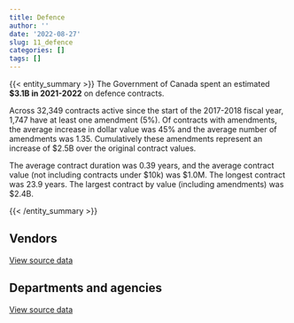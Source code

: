 ```yaml
---
title: Defence
author: ''
date: '2022-08-27'
slug: 11_defence
categories: []
tags: []
---
```


<script src="/rmarkdown-libs/htmlwidgets/htmlwidgets.js"></script>
<link href="/rmarkdown-libs/datatables-css/datatables-crosstalk.css" rel="stylesheet" />
<script src="/rmarkdown-libs/datatables-binding/datatables.js"></script>
<script src="/rmarkdown-libs/jquery/jquery-3.6.0.min.js"></script>
<link href="/rmarkdown-libs/dt-core-bootstrap/css/dataTables.bootstrap.min.css" rel="stylesheet" />
<link href="/rmarkdown-libs/dt-core-bootstrap/css/dataTables.bootstrap.extra.css" rel="stylesheet" />
<script src="/rmarkdown-libs/dt-core-bootstrap/js/jquery.dataTables.min.js"></script>
<script src="/rmarkdown-libs/dt-core-bootstrap/js/dataTables.bootstrap.min.js"></script>
<link href="/rmarkdown-libs/crosstalk/css/crosstalk.min.css" rel="stylesheet" />
<script src="/rmarkdown-libs/crosstalk/js/crosstalk.min.js"></script>
<script src="/rmarkdown-libs/htmlwidgets/htmlwidgets.js"></script>
<link href="/rmarkdown-libs/datatables-css/datatables-crosstalk.css" rel="stylesheet" />
<script src="/rmarkdown-libs/datatables-binding/datatables.js"></script>
<script src="/rmarkdown-libs/jquery/jquery-3.6.0.min.js"></script>
<link href="/rmarkdown-libs/dt-core-bootstrap/css/dataTables.bootstrap.min.css" rel="stylesheet" />
<link href="/rmarkdown-libs/dt-core-bootstrap/css/dataTables.bootstrap.extra.css" rel="stylesheet" />
<script src="/rmarkdown-libs/dt-core-bootstrap/js/jquery.dataTables.min.js"></script>
<script src="/rmarkdown-libs/dt-core-bootstrap/js/dataTables.bootstrap.min.js"></script>
<link href="/rmarkdown-libs/crosstalk/css/crosstalk.min.css" rel="stylesheet" />
<script src="/rmarkdown-libs/crosstalk/js/crosstalk.min.js"></script>

{{< entity_summary >}}
The Government of Canada spent an estimated **\$3.1B in 2021-2022** on defence contracts.

Across 32,349 contracts active since the start of the 2017-2018 fiscal year, 1,747 have at least one amendment (5%). Of contracts with amendments, the average increase in dollar value was 45% and the average number of amendments was 1.35. Cumulatively these amendments represent an increase of \$2.5B over the original contract values.

The average contract duration was 0.39 years, and the average contract value (not including contracts under \$10k) was \$1.0M. The longest contract was 23.9 years. The largest contract by value (including amendments) was \$2.4B.

{{< /entity_summary >}}

## Vendors

<div id="htmlwidget-1" style="width:100%;height:auto;" class="datatables html-widget"></div>
<script type="application/json" data-for="htmlwidget-1">{"x":{"style":"bootstrap","filter":"none","vertical":false,"data":[["<a href=\"/vendors/2keys/\">2KEYS<\/a>","<a href=\"/vendors/3d_datacomm/\">3D DATACOMM<\/a>","<a href=\"/vendors/a_santin_mason_contractor/\">A SANTIN MASON CONTRACTOR<\/a>","<a href=\"/vendors/access_2_networks/\">ACCESS 2 NETWORKS<\/a>","<a href=\"/vendors/acme_future_security_controls/\">ACME FUTURE SECURITY CONTROLS<\/a>","<a href=\"/vendors/act/\">ACT<\/a>","<a href=\"/vendors/adobe/\">ADOBE<\/a>","<a href=\"/vendors/aeg_fuels/\">AEG FUELS<\/a>","<a href=\"/vendors/aerex_avionics/\">AEREX AVIONICS<\/a>","<a href=\"/vendors/aero_feu/\">AERO FEU<\/a>","<a href=\"/vendors/air_inuit/\">AIR INUIT<\/a>","<a href=\"/vendors/air_tindi/\">AIR TINDI<\/a>","<a href=\"/vendors/airbus/\">AIRBUS<\/a>","<a href=\"/vendors/alliant_techsystems_operations/\">ALLIANT TECHSYSTEMS OPERATIONS<\/a>","<a href=\"/vendors/amer_sports_canada/\">AMER SPORTS CANADA<\/a>","<a href=\"/vendors/amtech_aeronautical/\">AMTECH AERONAUTICAL<\/a>","<a href=\"/vendors/amtek_engineering/\">AMTEK ENGINEERING<\/a>","<a href=\"/vendors/anixter_canada/\">ANIXTER CANADA<\/a>","<a href=\"/vendors/ansys_canada/\">ANSYS CANADA<\/a>","<a href=\"/vendors/apex_steel_gas/\">APEX STEEL GAS<\/a>","<a href=\"/vendors/apron_fuel_services/\">APRON FUEL SERVICES<\/a>","<a href=\"/vendors/aqua_lung_canada/\">AQUA LUNG CANADA<\/a>","<a href=\"/vendors/artex_sportswear/\">ARTEX SPORTSWEAR<\/a>","<a href=\"/vendors/asc_germany/\">ASC GERMANY<\/a>","<a href=\"/vendors/atlantic_towing/\">ATLANTIC TOWING<\/a>","<a href=\"/vendors/avjet_holding/\">AVJET HOLDING<\/a>","<a href=\"/vendors/babcock_international_group/\">BABCOCK INTERNATIONAL GROUP<\/a>","<a href=\"/vendors/bae_systems/\">BAE SYSTEMS<\/a>","<a href=\"/vendors/bell_textron/\">BELL TEXTRON<\/a>","<a href=\"/vendors/blackberry/\">BLACKBERRY<\/a>","<a href=\"/vendors/bluedot/\">BLUEDOT<\/a>","<a href=\"/vendors/bluedrop_training_simulation/\">BLUEDROP TRAINING SIMULATION<\/a>","<a href=\"/vendors/bmc_software_canada/\">BMC SOFTWARE CANADA<\/a>","<a href=\"/vendors/bmt_fleet_technology/\">BMT FLEET TECHNOLOGY<\/a>","<a href=\"/vendors/brandt_tractor/\">BRANDT TRACTOR<\/a>","<a href=\"/vendors/brs_innovations/\">BRS INNOVATIONS<\/a>","<a href=\"/vendors/c_core/\">C CORE<\/a>","<a href=\"/vendors/cadex/\">CADEX<\/a>","<a href=\"/vendors/canadian_helicopters/\">CANADIAN HELICOPTERS<\/a>","<a href=\"/vendors/canadian_north/\">CANADIAN NORTH<\/a>","<a href=\"/vendors/canadyne_technologies/\">CANADYNE TECHNOLOGIES<\/a>","<a href=\"/vendors/cansel_survey_equipment/\">CANSEL SURVEY EQUIPMENT<\/a>","<a href=\"/vendors/cantec_systems/\">CANTEC SYSTEMS<\/a>","<a href=\"/vendors/carahsoft_technology/\">CARAHSOFT TECHNOLOGY<\/a>","<a href=\"/vendors/carleton_life_support_systems/\">CARLETON LIFE SUPPORT SYSTEMS<\/a>","<a href=\"/vendors/cascade_aerospace/\">CASCADE AEROSPACE<\/a>","<a href=\"/vendors/casp_aerospace/\">CASP AEROSPACE<\/a>","<a href=\"/vendors/cbci_telecom/\">CBCI TELECOM<\/a>","<a href=\"/vendors/channel_management_international/\">CHANNEL MANAGEMENT INTERNATIONAL<\/a>","<a href=\"/vendors/chantier_davie_canada/\">CHANTIER DAVIE CANADA<\/a>","<a href=\"/vendors/chevron/\">CHEVRON<\/a>","<a href=\"/vendors/citrix/\">CITRIX<\/a>","<a href=\"/vendors/clariant_canada/\">CLARIANT CANADA<\/a>","<a href=\"/vendors/click_networks/\">CLICK NETWORKS<\/a>","<a href=\"/vendors/closereach/\">CLOSEREACH<\/a>","<a href=\"/vendors/commvault_systems/\">COMMVAULT SYSTEMS<\/a>","<a href=\"/vendors/concept_controls/\">CONCEPT CONTROLS<\/a>","<a href=\"/vendors/connex_telecommunications/\">CONNEX TELECOMMUNICATIONS<\/a>","<a href=\"/vendors/conoscenti_technologies/\">CONOSCENTI TECHNOLOGIES<\/a>","<a href=\"/vendors/cryptomill_technologies/\">CRYPTOMILL TECHNOLOGIES<\/a>","<a href=\"/vendors/csdc_systems/\">CSDC SYSTEMS<\/a>","<a href=\"/vendors/ctoms/\">CTOMS<\/a>","<a href=\"/vendors/cubic_defense_applications/\">CUBIC DEFENSE APPLICATIONS<\/a>","<a href=\"/vendors/cullen_diesel_power/\">CULLEN DIESEL POWER<\/a>","<a href=\"/vendors/cummins_canada/\">CUMMINS CANADA<\/a>","<a href=\"/vendors/daimler/\">DAIMLER<\/a>","<a href=\"/vendors/dalian_enterprises/\">DALIAN ENTERPRISES<\/a>","<a href=\"/vendors/dasco_equipment/\">DASCO EQUIPMENT<\/a>","<a href=\"/vendors/davtair_industries/\">DAVTAIR INDUSTRIES<\/a>","<a href=\"/vendors/dbc_marine_safety_systems/\">DBC MARINE SAFETY SYSTEMS<\/a>","<a href=\"/vendors/decisive_group/\">DECISIVE GROUP<\/a>","<a href=\"/vendors/defence_construction_canada/\">DEFENCE CONSTRUCTION CANADA<\/a>","<a href=\"/vendors/defense_information_systems_agency/\">DEFENSE INFORMATION SYSTEMS AGENCY<\/a>","<a href=\"/vendors/delco_automation/\">DELCO AUTOMATION<\/a>","<a href=\"/vendors/dls_technology/\">DLS TECHNOLOGY<\/a>","<a href=\"/vendors/dnr_consulting_group/\">DNR CONSULTING GROUP<\/a>","<a href=\"/vendors/draeger/\">DRAEGER<\/a>","<a href=\"/vendors/dwp_solutions/\">DWP SOLUTIONS<\/a>","<a href=\"/vendors/dynabook_canada/\">DYNABOOK CANADA<\/a>","<a href=\"/vendors/ebsco_canada/\">EBSCO CANADA<\/a>","<a href=\"/vendors/eclipsys_solutions/\">ECLIPSYS SOLUTIONS<\/a>","<a href=\"/vendors/emcon_services/\">EMCON SERVICES<\/a>","<a href=\"/vendors/empowered_networks/\">EMPOWERED NETWORKS<\/a>","<a href=\"/vendors/ems_technologies/\">EMS TECHNOLOGIES<\/a>","<a href=\"/vendors/entrust/\">ENTRUST<\/a>","<a href=\"/vendors/exxonmobil/\">EXXONMOBIL<\/a>","<a href=\"/vendors/f_m_installations/\">F M INSTALLATIONS<\/a>","<a href=\"/vendors/farmer_construction/\">FARMER CONSTRUCTION<\/a>","<a href=\"/vendors/fca_canada/\">FCA CANADA<\/a>","<a href=\"/vendors/federal_fleet_services/\">FEDERAL FLEET SERVICES<\/a>","<a href=\"/vendors/ffg/\">FFG<\/a>","<a href=\"/vendors/finning_international/\">FINNING INTERNATIONAL<\/a>","<a href=\"/vendors/flight_fuels/\">FLIGHT FUELS<\/a>","<a href=\"/vendors/fn_herstal/\">FN HERSTAL<\/a>","<a href=\"/vendors/forrester_research/\">FORRESTER RESEARCH<\/a>","<a href=\"/vendors/fort_garry_fire_truck/\">FORT GARRY FIRE TRUCK<\/a>","<a href=\"/vendors/francis_canada_truck_centre/\">FRANCIS CANADA TRUCK CENTRE<\/a>","<a href=\"/vendors/frequentis_canada/\">FREQUENTIS CANADA<\/a>","<a href=\"/vendors/gab_induspac/\">GAB INDUSPAC<\/a>","<a href=\"/vendors/gamble_technologies/\">GAMBLE TECHNOLOGIES<\/a>","<a href=\"/vendors/gap_wireless/\">GAP WIRELESS<\/a>","<a href=\"/vendors/gartner/\">GARTNER<\/a>","<a href=\"/vendors/general_electric_canada/\">GENERAL ELECTRIC CANADA<\/a>","<a href=\"/vendors/general_motors/\">GENERAL MOTORS<\/a>","<a href=\"/vendors/geospectrum_technologies/\">GEOSPECTRUM TECHNOLOGIES<\/a>","<a href=\"/vendors/global_knowledge/\">GLOBAL KNOWLEDGE<\/a>","<a href=\"/vendors/global_upholstery/\">GLOBAL UPHOLSTERY<\/a>","<a href=\"/vendors/griffin_engineered_systems/\">GRIFFIN ENGINEERED SYSTEMS<\/a>","<a href=\"/vendors/groupe_energie_bdl/\">GROUPE ENERGIE BDL<\/a>","<a href=\"/vendors/harnois_energies/\">HARNOIS ENERGIES<\/a>","<a href=\"/vendors/harris_transport/\">HARRIS TRANSPORT<\/a>","<a href=\"/vendors/hawboldt_industries/\">HAWBOLDT INDUSTRIES<\/a>","<a href=\"/vendors/hercules_slr/\">HERCULES SLR<\/a>","<a href=\"/vendors/hewlett_packard/\">HEWLETT PACKARD<\/a>","<a href=\"/vendors/highlands_fuel_delivery/\">HIGHLANDS FUEL DELIVERY<\/a>","<a href=\"/vendors/hitachi_data_systems/\">HITACHI DATA SYSTEMS<\/a>","<a href=\"/vendors/hitrac/\">HITRAC<\/a>","<a href=\"/vendors/horizant/\">HORIZANT<\/a>","<a href=\"/vendors/hoskin_scientific/\">HOSKIN SCIENTIFIC<\/a>","<a href=\"/vendors/human_logistics/\">HUMAN LOGISTICS<\/a>","<a href=\"/vendors/humansystems/\">HUMANSYSTEMS<\/a>","<a href=\"/vendors/iceberg_networks/\">ICEBERG NETWORKS<\/a>","<a href=\"/vendors/ids_systems_consultants/\">IDS SYSTEMS CONSULTANTS<\/a>","<a href=\"/vendors/ifathom/\">IFATHOM<\/a>","<a href=\"/vendors/indal_technologies/\">INDAL TECHNOLOGIES<\/a>","<a href=\"/vendors/industries_ocean/\">INDUSTRIES OCEAN<\/a>","<a href=\"/vendors/info_tech_research_group/\">INFO TECH RESEARCH GROUP<\/a>","<a href=\"/vendors/insa/\">INSA<\/a>","<a href=\"/vendors/integra_networks/\">INTEGRA NETWORKS<\/a>","<a href=\"/vendors/integrated_distribution_systems/\">INTEGRATED DISTRIBUTION SYSTEMS<\/a>","<a href=\"/vendors/inter_outaouais/\">INTER OUTAOUAIS<\/a>","<a href=\"/vendors/interactive_audio_visual/\">INTERACTIVE AUDIO VISUAL<\/a>","<a href=\"/vendors/intergraph_canada/\">INTERGRAPH CANADA<\/a>","<a href=\"/vendors/international_custom_products_icp/\">INTERNATIONAL CUSTOM PRODUCTS ICP<\/a>","<a href=\"/vendors/irving_oil/\">IRVING OIL<\/a>","<a href=\"/vendors/it_net_consultants/\">IT NET CONSULTANTS<\/a>","<a href=\"/vendors/itex/\">ITEX<\/a>","<a href=\"/vendors/j_j_trailers_manufacturers_and_sales/\">J J TRAILERS MANUFACTURERS AND SALES<\/a>","<a href=\"/vendors/jankel_tactical_systems/\">JANKEL TACTICAL SYSTEMS<\/a>","<a href=\"/vendors/jastram_engineering/\">JASTRAM ENGINEERING<\/a>","<a href=\"/vendors/jht_defense/\">JHT DEFENSE<\/a>","<a href=\"/vendors/john_wiley_sons/\">JOHN WILEY SONS<\/a>","<a href=\"/vendors/johnson_controls_canada/\">JOHNSON CONTROLS CANADA<\/a>","<a href=\"/vendors/joseph_elie/\">JOSEPH ELIE<\/a>","<a href=\"/vendors/kaycom/\">KAYCOM<\/a>","<a href=\"/vendors/kenn_borek_air/\">KENN BOREK AIR<\/a>","<a href=\"/vendors/keysight_technologies_canada/\">KEYSIGHT TECHNOLOGIES CANADA<\/a>","<a href=\"/vendors/keystone_supplies_international/\">KEYSTONE SUPPLIES INTERNATIONAL<\/a>","<a href=\"/vendors/kf_aerospace/\">KF AEROSPACE<\/a>","<a href=\"/vendors/kia_canada/\">KIA CANADA<\/a>","<a href=\"/vendors/kms_industries/\">KMS INDUSTRIES<\/a>","<a href=\"/vendors/kongsberg/\">KONGSBERG<\/a>","<a href=\"/vendors/konica_minolta_business_solutions/\">KONICA MINOLTA BUSINESS SOLUTIONS<\/a>","<a href=\"/vendors/krauss_maffei_wegmann/\">KRAUSS MAFFEI WEGMANN<\/a>","<a href=\"/vendors/kubota_canada/\">KUBOTA CANADA<\/a>","<a href=\"/vendors/larry_penner_enterprises/\">LARRY PENNER ENTERPRISES<\/a>","<a href=\"/vendors/laurentian_technologies/\">LAURENTIAN TECHNOLOGIES<\/a>","<a href=\"/vendors/leeway_yachts/\">LEEWAY YACHTS<\/a>","<a href=\"/vendors/leonardo/\">LEONARDO<\/a>","<a href=\"/vendors/les_huiles_desroches/\">LES HUILES DESROCHES<\/a>","<a href=\"/vendors/lexisnexis_canada/\">LEXISNEXIS CANADA<\/a>","<a href=\"/vendors/liebherr_canada/\">LIEBHERR CANADA<\/a>","<a href=\"/vendors/liftking_manufacturing/\">LIFTKING MANUFACTURING<\/a>","<a href=\"/vendors/lloyd_s_register_canada/\">LLOYD S REGISTER CANADA<\/a>","<a href=\"/vendors/location_de_motoneiges_haute_matawinie/\">LOCATION DE MOTONEIGES HAUTE MATAWINIE<\/a>","<a href=\"/vendors/lynley_contracting_services/\">LYNLEY CONTRACTING SERVICES<\/a>","<a href=\"/vendors/macdonald_dettwiler_and_associates/\">MACDONALD DETTWILER AND ASSOCIATES<\/a>","<a href=\"/vendors/macewen_petroleum/\">MACEWEN PETROLEUM<\/a>","<a href=\"/vendors/mack_trucks/\">MACK TRUCKS<\/a>","<a href=\"/vendors/mackinnon_and_olding/\">MACKINNON AND OLDING<\/a>","<a href=\"/vendors/magellan_aerospace/\">MAGELLAN AEROSPACE<\/a>","<a href=\"/vendors/man_energy_solutions_canada/\">MAN ENERGY SOLUTIONS CANADA<\/a>","<a href=\"/vendors/manitex_liftking/\">MANITEX LIFTKING<\/a>","<a href=\"/vendors/manitoba_hydro/\">MANITOBA HYDRO<\/a>","<a href=\"/vendors/maplesoft_consulting/\">MAPLESOFT CONSULTING<\/a>","<a href=\"/vendors/marine_recycling/\">MARINE RECYCLING<\/a>","<a href=\"/vendors/maritime_fence/\">MARITIME FENCE<\/a>","<a href=\"/vendors/maritime_fuels/\">MARITIME FUELS<\/a>","<a href=\"/vendors/martec/\">MARTEC<\/a>","<a href=\"/vendors/maverin/\">MAVERIN<\/a>","<a href=\"/vendors/mega_tech/\">MEGA TECH<\/a>","<a href=\"/vendors/mercedes_benz_canada/\">MERCEDES BENZ CANADA<\/a>","<a href=\"/vendors/mercury_marine/\">MERCURY MARINE<\/a>","<a href=\"/vendors/metalcraft_marine/\">METALCRAFT MARINE<\/a>","<a href=\"/vendors/michael_wager_consulting/\">MICHAEL WAGER CONSULTING<\/a>","<a href=\"/vendors/michelin/\">MICHELIN<\/a>","<a href=\"/vendors/mitsubishi_motor_sales/\">MITSUBISHI MOTOR SALES<\/a>","<a href=\"/vendors/mls_overseas/\">MLS OVERSEAS<\/a>","<a href=\"/vendors/mobile_valve/\">MOBILE VALVE<\/a>","<a href=\"/vendors/mobility_lab/\">MOBILITY LAB<\/a>","<a href=\"/vendors/momentum_solutions/\">MOMENTUM SOLUTIONS<\/a>","<a href=\"/vendors/morgan_advanced_materials_composites_and_defence_systems/\">MORGAN ADVANCED MATERIALS COMPOSITES AND DEFENCE SYSTEMS<\/a>","<a href=\"/vendors/morpho_canada/\">MORPHO CANADA<\/a>","<a href=\"/vendors/motor_coach_industries/\">MOTOR COACH INDUSTRIES<\/a>","<a href=\"/vendors/mwco/\">MWCO<\/a>","<a href=\"/vendors/nato_seasparrow_surface_missile_system_project/\">NATO SEASPARROW SURFACE MISSILE SYSTEM PROJECT<\/a>","<a href=\"/vendors/nav_canada/\">NAV CANADA<\/a>","<a href=\"/vendors/navamar/\">NAVAMAR<\/a>","<a href=\"/vendors/nissan_canada/\">NISSAN CANADA<\/a>","<a href=\"/vendors/nitam_solutions/\">NITAM SOLUTIONS<\/a>","<a href=\"/vendors/nokia_canada/\">NOKIA CANADA<\/a>","<a href=\"/vendors/nolinor_aviation/\">NOLINOR AVIATION<\/a>","<a href=\"/vendors/north_atlantic_petroleum/\">NORTH ATLANTIC PETROLEUM<\/a>","<a href=\"/vendors/north_cariboo_air/\">NORTH CARIBOO AIR<\/a>","<a href=\"/vendors/northrop_grumman/\">NORTHROP GRUMMAN<\/a>","<a href=\"/vendors/nortrax_canada/\">NORTRAX CANADA<\/a>","<a href=\"/vendors/nova_networks/\">NOVA NETWORKS<\/a>","<a href=\"/vendors/onix_networking_canada/\">ONIX NETWORKING CANADA<\/a>","<a href=\"/vendors/onx_enterprise_solutions/\">ONX ENTERPRISE SOLUTIONS<\/a>","<a href=\"/vendors/openframe_technologies/\">OPENFRAME TECHNOLOGIES<\/a>","<a href=\"/vendors/oproma/\">OPROMA<\/a>","<a href=\"/vendors/optiv_canada_federal/\">OPTIV CANADA FEDERAL<\/a>","<a href=\"/vendors/oracle_canada/\">ORACLE CANADA<\/a>","<a href=\"/vendors/orangutech/\">ORANGUTECH<\/a>","<a href=\"/vendors/otis_elevator/\">OTIS ELEVATOR<\/a>","<a href=\"/vendors/pal_aerospace/\">PAL AEROSPACE<\/a>","<a href=\"/vendors/paladin_group/\">PALADIN GROUP<\/a>","<a href=\"/vendors/panasonic/\">PANASONIC<\/a>","<a href=\"/vendors/parkland_refining/\">PARKLAND REFINING<\/a>","<a href=\"/vendors/pattison_sign_group/\">PATTISON SIGN GROUP<\/a>","<a href=\"/vendors/peerless_garments/\">PEERLESS GARMENTS<\/a>","<a href=\"/vendors/pennant_canada/\">PENNANT CANADA<\/a>","<a href=\"/vendors/pennecon/\">PENNECON<\/a>","<a href=\"/vendors/pepco/\">PEPCO<\/a>","<a href=\"/vendors/persistent_systems/\">PERSISTENT SYSTEMS<\/a>","<a href=\"/vendors/petro_air_services/\">PETRO AIR SERVICES<\/a>","<a href=\"/vendors/petrovalue_products/\">PETROVALUE PRODUCTS<\/a>","<a href=\"/vendors/phaselock_systems_international/\">PHASELOCK SYSTEMS INTERNATIONAL<\/a>","<a href=\"/vendors/polaris_industries/\">POLARIS INDUSTRIES<\/a>","<a href=\"/vendors/primex_project_management/\">PRIMEX PROJECT MANAGEMENT<\/a>","<a href=\"/vendors/procom_consultants/\">PROCOM CONSULTANTS<\/a>","<a href=\"/vendors/promaxis/\">PROMAXIS<\/a>","<a href=\"/vendors/purelogic/\">PURELOGIC<\/a>","<a href=\"/vendors/purespirit_solutions/\">PURESPIRIT SOLUTIONS<\/a>","<a href=\"/vendors/qinetiq/\">QINETIQ<\/a>","<a href=\"/vendors/r_j_macisaac_construction/\">R J MACISAAC CONSTRUCTION<\/a>","<a href=\"/vendors/radiation_solutions/\">RADIATION SOLUTIONS<\/a>","<a href=\"/vendors/rampart_international/\">RAMPART INTERNATIONAL<\/a>","<a href=\"/vendors/raytheon/\">RAYTHEON<\/a>","<a href=\"/vendors/renk/\">RENK<\/a>","<a href=\"/vendors/revision_military/\">REVISION MILITARY<\/a>","<a href=\"/vendors/rhea/\">RHEA<\/a>","<a href=\"/vendors/rockwell_collins_canada/\">ROCKWELL COLLINS CANADA<\/a>","<a href=\"/vendors/rohde_schwarz_canada/\">ROHDE SCHWARZ CANADA<\/a>","<a href=\"/vendors/rosborough_boats/\">ROSBOROUGH BOATS<\/a>","<a href=\"/vendors/rush_truck_centres_of_canada/\">RUSH TRUCK CENTRES OF CANADA<\/a>","<a href=\"/vendors/russel_metals/\">RUSSEL METALS<\/a>","<a href=\"/vendors/saab/\">SAAB<\/a>","<a href=\"/vendors/saba_software/\">SABA SOFTWARE<\/a>","<a href=\"/vendors/sap/\">SAP<\/a>","<a href=\"/vendors/sas_institute/\">SAS INSTITUTE<\/a>","<a href=\"/vendors/scalar_decisions/\">SCALAR DECISIONS<\/a>","<a href=\"/vendors/sdl_international_canada/\">SDL INTERNATIONAL CANADA<\/a>","<a href=\"/vendors/seaspan_victoria_shipyards/\">SEASPAN VICTORIA SHIPYARDS<\/a>","<a href=\"/vendors/shaw_cable/\">SHAW CABLE<\/a>","<a href=\"/vendors/shi_canada/\">SHI CANADA<\/a>","<a href=\"/vendors/sikorsky_aircraft/\">SIKORSKY AIRCRAFT<\/a>","<a href=\"/vendors/softsim_technologies/\">SOFTSIM TECHNOLOGIES<\/a>","<a href=\"/vendors/sonobuoy_tech_systems/\">SONOBUOY TECH SYSTEMS<\/a>","<a href=\"/vendors/st_ops_tactical_training_canada/\">ST OPS TACTICAL TRAINING CANADA<\/a>","<a href=\"/vendors/sterling_fuels/\">STERLING FUELS<\/a>","<a href=\"/vendors/stoneworks_technologies/\">STONEWORKS TECHNOLOGIES<\/a>","<a href=\"/vendors/stryker_canada/\">STRYKER CANADA<\/a>","<a href=\"/vendors/subaru_canada/\">SUBARU CANADA<\/a>","<a href=\"/vendors/summit_canada_distributors/\">SUMMIT CANADA DISTRIBUTORS<\/a>","<a href=\"/vendors/suncor_energy/\">SUNCOR ENERGY<\/a>","<a href=\"/vendors/super_channel_international/\">SUPER CHANNEL INTERNATIONAL<\/a>","<a href=\"/vendors/synersolutions_technologies/\">SYNERSOLUTIONS TECHNOLOGIES<\/a>","<a href=\"/vendors/tacs/\">TACS<\/a>","<a href=\"/vendors/tai/\">TAI<\/a>","<a href=\"/vendors/tankatek/\">TANKATEK<\/a>","<a href=\"/vendors/team_certas/\">TEAM CERTAS<\/a>","<a href=\"/vendors/techno_feu/\">TECHNO FEU<\/a>","<a href=\"/vendors/telecom_computer_services/\">TELECOM COMPUTER SERVICES<\/a>","<a href=\"/vendors/telephonics/\">TELEPHONICS<\/a>","<a href=\"/vendors/telesat/\">TELESAT<\/a>","<a href=\"/vendors/tenaquip/\">TENAQUIP<\/a>","<a href=\"/vendors/testforce_systems/\">TESTFORCE SYSTEMS<\/a>","<a href=\"/vendors/the_boeing_company/\">THE BOEING COMPANY<\/a>","<a href=\"/vendors/the_halifax_computer_consulting_group/\">THE HALIFAX COMPUTER CONSULTING GROUP<\/a>","<a href=\"/vendors/the_it_broker/\">THE IT BROKER<\/a>","<a href=\"/vendors/the_mathworks/\">THE MATHWORKS<\/a>","<a href=\"/vendors/thomas_schmidt/\">THOMAS SCHMIDT<\/a>","<a href=\"/vendors/titan_aex/\">TITAN AEX<\/a>","<a href=\"/vendors/top_aces/\">TOP ACES<\/a>","<a href=\"/vendors/toronto_industries/\">TORONTO INDUSTRIES<\/a>","<a href=\"/vendors/transpolar_technology/\">TRANSPOLAR TECHNOLOGY<\/a>","<a href=\"/vendors/transwest_air/\">TRANSWEST AIR<\/a>","<a href=\"/vendors/tulmar_safety_systems/\">TULMAR SAFETY SYSTEMS<\/a>","<a href=\"/vendors/tyr_tactical/\">TYR TACTICAL<\/a>","<a href=\"/vendors/ultra_electronics/\">ULTRA ELECTRONICS<\/a>","<a href=\"/vendors/unisource/\">UNISOURCE<\/a>","<a href=\"/vendors/unisys_canada/\">UNISYS CANADA<\/a>","<a href=\"/vendors/united_states_department_of_the_air_force/\">UNITED STATES DEPARTMENT OF THE AIR FORCE<\/a>","<a href=\"/vendors/united_states_department_of_the_army/\">UNITED STATES DEPARTMENT OF THE ARMY<\/a>","<a href=\"/vendors/united_states_department_of_the_navy/\">UNITED STATES DEPARTMENT OF THE NAVY<\/a>","<a href=\"/vendors/universal_helicopters/\">UNIVERSAL HELICOPTERS<\/a>","<a href=\"/vendors/universal_weather_and_aviation/\">UNIVERSAL WEATHER AND AVIATION<\/a>","<a href=\"/vendors/university_of_new_brunswick/\">UNIVERSITY OF NEW BRUNSWICK<\/a>","<a href=\"/vendors/university_of_saskatchewan/\">UNIVERSITY OF SASKATCHEWAN<\/a>","<a href=\"/vendors/uqsuq/\">UQSUQ<\/a>","<a href=\"/vendors/uvair/\">UVAIR<\/a>","<a href=\"/vendors/valcom_consulting/\">VALCOM CONSULTING<\/a>","<a href=\"/vendors/van_kappel_international/\">VAN KAPPEL INTERNATIONAL<\/a>","<a href=\"/vendors/vancouver_shipyards/\">VANCOUVER SHIPYARDS<\/a>","<a href=\"/vendors/visiontec/\">VISIONTEC<\/a>","<a href=\"/vendors/vmware/\">VMWARE<\/a>","<a href=\"/vendors/wartsila/\">WARTSILA<\/a>","<a href=\"/vendors/weatherhaven_canada/\">WEATHERHAVEN CANADA<\/a>","<a href=\"/vendors/westbury_national_show_systems/\">WESTBURY NATIONAL SHOW SYSTEMS<\/a>","<a href=\"/vendors/wills_transfer/\">WILLS TRANSFER<\/a>","<a href=\"/vendors/woodward_s_oil/\">WOODWARD S OIL<\/a>","<a href=\"/vendors/world_fuel_services/\">WORLD FUEL SERVICES<\/a>","<a href=\"/vendors/yamaha_motors_canada/\">YAMAHA MOTORS CANADA<\/a>","<a href=\"/vendors/zayo_canada/\">ZAYO CANADA<\/a>","<a href=\"/vendors/zodiac_hurricane_technologies/\">ZODIAC HURRICANE TECHNOLOGIES<\/a>","<a href=\"/vendors/zycom/\">ZYCOM<\/a>"],[381956.22,105176.62,null,206610.08,9951.93,1060917.07,25080.9,190035.1,2958300.76,6136401.2,181418.22,null,1205280,4696391.41,522802.36,294865.57,51151.67,578902.19,290746.06,322004.77,9769600.46,3238789.8,925838.44,2694.31,15300.55,5861396.62,13898366.59,3551197.91,69476871.66,32205.69,null,16377.85,54199.87,1407729.83,132210,null,457397.29,70290.32,35325.81,425789.78,67657.85,519546.37,105869.21,65810.77,39911.25,87658963.11,1874164.23,497302.62,443895.64,null,3631.2,null,null,null,319894.9,52288.78,null,null,190063.34,null,17768.92,3385.29,76436.62,null,787056.46,8389873.36,74526.75,null,518238.03,778577.47,25060198.14,null,1273176.04,27418.42,null,152170.96,238686.14,2022278.33,null,42078.6,3097127.16,4633582.19,167762.36,246715.57,174142.87,4948590.75,null,10000,4766987.37,132364656.53,7800373.7,4466.33,null,1970026.74,null,4428246.04,3977705.68,313890.22,163026.5,50303.23,317562.34,946791.42,784792.97,5988579.18,69322.87,null,null,807188.5,null,null,5043696.38,null,79069.42,266105.82,null,null,690519.16,null,87023.72,2405873.56,698062.5,null,678067.4,null,null,null,null,249556.6,1077446.66,null,4394427.37,141591.47,265987.65,null,26742862.57,1022078.38,10515715.13,763420.09,null,892428.18,1456381.02,null,32842.09,441116.96,867431.9,null,716344.3,null,774924.72,null,141220.36,3878108.64,23164.15,4958703.94,245355.64,1136396,4613629.9,null,2169769.71,2494478.81,12072.92,3286209.99,1005743.52,null,null,12773.18,9724018.72,2792858,152961679.87,2826413.73,877824.86,null,1223426.04,null,88177.64,4317658.34,null,134131.93,252806.61,null,23777.57,5306952.14,849079.75,2275022.1,1878264.69,589556.76,1610279.34,909965.41,302637.46,1720952.63,32352758.02,1348416.73,876562.63,null,1716049.67,10127103.48,11589.65,null,280743.23,null,420292.27,364595.71,589561.1,null,134571.88,447154.29,486341.71,22544.63,1702421.71,null,null,31552.36,9352806.15,34928.56,null,165516.76,149542.07,42107.76,34779542.29,18396.77,1230690.45,null,452752.66,2537384.34,2428702.38,1514299.53,null,118027.79,760273.66,2266799.2,101188,338951.26,2742369.03,4662036.16,2752.21,1055595.13,410935.58,97633.19,620782.31,2343891.59,687893.43,10840.59,null,1698425.97,496575.06,null,null,21224789.95,1184.92,7183884.45,41407.45,1162954.55,null,55709548.2,84420,84629.66,109630719.89,null,2571023.34,523525.45,9445216.34,8813365.43,23722.65,784546.44,160980.02,5315977.36,null,49042,11801440.48,3673646.51,null,null,1131536.88,2585593.39,10343.59,2181740.82,122103.37,912332.36,11815955.19,3936450.45,286740.03,700385.79,null,6624074.67,116143255.63,3779247.88,10524.04,1989723.47,1448179.54,309.03,373396.8,4184670.13,322239.25,12527384.29,2621646.14,33463229.69,38870,7050797.04,497542.93,null,2604578.28,7925530.76,2006604.99,null,172177777.85,null,12143550.83,3884585.99,3014423.08,1579044.19,null,1730794.17,43604038.48,null,null,1737286.08,1011055.8],[1346079.37,10538.61,1229809.16,184913.02,null,757206.23,null,4031314.9,2271527.37,6153213.26,30901.9,null,null,3261025.53,147423.86,null,23011.88,1886057.75,216128.44,367145.62,4602429.33,592835.52,918262.45,13471.56,34699.45,1852810.6,122351.17,1132129.36,69667219.25,51011.15,8173.15,16422.72,40677.75,null,43055.7,null,114036.04,35803,23592.18,152467.12,12772.15,488747,106159.26,87813.9,4073736.5,87657227.88,1851174.32,954648.06,108396.31,82125000,null,null,null,11892.15,312267.6,26216.02,31752,null,190584.07,null,7193.24,3394.56,67222.34,null,36256.38,96776.51,386863.17,null,1451413.09,1410689.87,5410524.32,null,1276664.2,null,null,84338.09,394602.08,null,5726794.28,33381.51,401739.74,1253048.33,72777.94,247391.5,67266.19,7532376.15,null,null,2106969.37,132727299.42,13047272.35,null,288205.21,2748507.64,null,3201677.54,1407439.99,314750.2,22587.23,null,110538.38,1037891.76,547867.66,3558077.18,189.93,null,null,null,1108808.52,1036343.64,3601592.54,5550178.19,null,115686.1,3644326.07,56499.44,394155.89,53886.55,78532.03,null,null,null,679925.12,null,118033.33,14994969.88,17176,457766.35,1196084.98,11187,7224452.11,244616.36,861709.38,null,34179360.87,1422360.02,10044959.58,null,335189.75,null,1224072.33,null,null,null,268093.67,78206.94,83772.66,null,777047.8,null,329574.84,3888733.59,35471.04,5676460.05,1532264.97,735300.51,1283468.62,236767.5,2175714.29,2539019.82,null,2619079.01,1081086.01,16022.95,1270820.6,null,10403611.11,3003501.44,153439895.62,3444834.76,null,null,945222.31,75863.2,89151.98,1615412.41,null,801259.86,22995,null,null,310144.1,904203.45,null,1883410.62,93906.11,126756.66,1718550.87,null,30341.34,5832182.02,1352111.02,null,391541.75,691121.37,10154848.97,11621.41,2086118.84,null,null,1147058.38,null,24293.08,null,198412.26,15666.22,223653.18,458407.46,1351234.1,3032.91,null,131660.22,6983407.18,38756.46,null,189023.75,878428.85,58554.09,10463985.41,null,1234062.2,163452.93,413347.02,1038901.52,445777.16,817306.87,1075845.44,114180.52,321527.09,2583099.47,84831.58,254853.61,10461832.99,5679556.78,26298.88,null,null,84363.34,3920193.66,4739581.88,null,285109.88,null,544883.11,null,846853.89,24986,19261311.25,109207.42,7376067.12,42669,529660.09,null,135900471.99,29142.25,106251.18,109931078.03,129717.58,626907.06,258330.12,650366.52,9708908.43,null,24669.75,null,2266698.93,null,null,null,null,null,null,5203743.75,745080.78,null,1415671.73,122801.66,1097099.99,246488.76,4038433.33,76118.92,1146229.93,null,6642222.82,142130538.46,3789601.99,20004.68,1206904.47,759091.75,null,null,2299376.15,323122.09,12611548.02,2628828.74,37733029.87,136507.55,null,498906.06,null,1623095.7,661233.7,2211723.8,69709.06,123707617.08,null,10588282.92,3785960.11,null,852247.79,null,1558793.78,52262580.56,129829.25,25992.09,2425948.76,2683889.71],[2607063.87,null,1537261.46,52832.99,null,1762596.37,null,32122983.68,1156091.95,null,null,234751.2,21727.27,3252115.63,null,null,15341.25,714934.58,null,366142.49,106439.2,1018719.27,912116.97,657546.38,null,370515.75,4790.65,422874.41,null,207626.1,489026.85,12339.47,34356.71,null,1359940.8,34983.56,null,688051.78,null,null,null,null,105869.21,39122.89,870945.39,87417727.26,1809986.52,223408.12,991707.8,114849137.93,null,50219.03,94154.7,1089604.5,475248.47,null,109074.94,86784.39,190063.34,2053798.8,7193.24,3385.29,null,187267.69,23193.86,null,128782.74,null,602957.97,1056090.23,9560177.92,400000,1252351.5,55070.72,222241.02,42841.68,238686.14,null,961782.22,null,889891.74,2081762.03,251767.26,null,50541.53,6718706.95,1452479.16,null,3866746.26,132364656.53,5895700.97,null,132051.73,2779444.28,null,951255.42,217097.52,null,94211.67,null,709648.7,1900962.38,131626.4,1882606.56,null,null,11261.62,null,null,1792261.13,3859276.71,5580757.69,null,102360.7,3731303.49,56912.63,2001079.19,4811.3,187347.66,null,null,3347.28,510872.7,10780.13,80621.9,15956746.38,null,345160.75,431498.94,58404.78,4336950.34,502808.19,229761.97,137920.43,28230264.65,404167.87,5311772.74,null,71275.9,null,1330062.78,4833.95,null,null,176792.93,42432.64,53967.43,52715.86,774924.72,null,null,3878108.64,76488.84,4121957.24,243594.97,494555.58,7562907.41,null,909519.91,1112559.37,null,10145.96,2956176.87,null,4744221.92,null,9712172.1,1581381.11,141781107.37,5727259.75,null,null,null,null,14371.49,null,37488,865503.92,135600,32988.1,21850.8,880359.46,163078.21,null,3939651.51,140396.56,null,1503261,13389.29,69323.96,837240,1348416.73,null,4928025.49,null,10127103.48,11589.65,3525154.53,220896.95,null,2815037.08,null,444457.16,null,1391926.21,null,477054.24,457154.99,73664.5,16043.65,null,3614.66,7412739.59,6948.95,null,38550.36,80880.08,null,6146440.49,null,1230690.45,163006.33,412217.66,null,761716.91,null,2783706.99,325990.34,175256.02,2420571.61,null,59064.67,31313578.16,8000675.69,null,null,null,92018.27,1087391.11,4726632.2,null,417391.92,3757250,68425.97,null,398130.76,null,15330372.83,1350481.53,5882789.67,7143,191660.9,47432.88,167586942.83,null,121123.26,109630719.89,129363.17,null,null,null,13479108.31,null,null,null,121095.3,331315.02,836019.2,null,null,32365.46,null,1552719.03,8201028.9,null,1411803.77,190116.77,687498.88,null,4027399.36,13032.83,441355.89,null,6624074.67,55500089.82,3541103.5,18444.63,null,569995.76,null,8184247.95,2665305.64,71510.63,12689300,2621646.14,36522418.61,null,null,497542.93,null,3135531.9,null,1414972.74,null,376593900.98,693729.6,7062866.06,3775615.96,325690.19,507.83,114469.58,619720.41,12942503.29,null,12637.37,10635915.08,1497867.08],[2315796.36,30847.76,null,87908.49,null,1020794.43,null,43921841.84,null,null,null,4984268.31,108636.36,667498.39,null,null,null,377141.78,11460.34,47147.12,3003661.28,263170.3,767177.84,2946840.51,null,1544149.22,null,501640.7,null,285517.5,null,null,28377.64,null,2045360.57,113000,null,2171481.12,38610.77,176693.22,null,32493.96,35386.42,106748.54,null,87417727.26,719447.31,215819.06,1464279.88,114849137.93,null,35646.19,209493.2,263364.99,403550.48,15327.44,1415287.77,null,154133.56,2914438.3,null,1363.39,null,15949.45,12350.71,null,1728368.13,234701,81171.34,null,8288513.46,null,895611.66,null,309849.65,null,302572,null,4629038.11,null,639273.02,3440268.63,61127.91,null,null,8917106.63,4851280.39,null,1320985.49,132364656.53,3669218.71,null,1650218.81,null,20536.68,null,86045.46,null,229221.79,null,290905.94,1290611.59,131626.4,7909825.31,null,23460,null,null,null,21673952.32,1370103,5580757.69,null,2368788.63,2074857.06,null,1719132.52,null,null,null,null,20608.72,null,51521.29,null,15956746.38,72450.64,51760.36,110691.57,199231.27,1422370.1,316940.62,304960.21,5593439.57,35730628.07,null,6926674.13,1944099.75,61817.48,null,1901850.61,34448.54,null,null,120996.34,45166.62,116291.33,null,774924.72,2150177.34,169244.91,966870.92,126921.54,1579389.79,237357.59,413209.35,3532382.48,1028397.93,null,2004385.63,null,null,1128298.93,null,1010787.26,null,12075101.16,2006951.03,19498275.28,2120770.92,null,16397.3,null,null,118665,null,null,4424192.17,198062.4,236091.34,null,4953152.19,185319,null,4013897.6,206669.96,240490.05,2427.78,989.36,858976.84,1359154.93,1348416.73,null,4509480.86,null,10127103.48,4858.13,3525154.53,632869.94,22757.07,3066308.79,null,112884.79,74297.74,593708.09,null,249284.75,13582.91,64084.17,16043.65,40739.4,339075.28,9374073,147578.91,29914.5,402130.37,null,58840.91,5112689.96,null,1035128.68,null,412217.66,null,218033.54,22302.17,1905144.98,4249.19,103558.66,512217.79,null,null,28605076.49,2065842.28,null,null,null,48548.1,6531293.24,2382740.62,null,438432.07,null,370672.25,418134.23,2876861.07,null,6770182.31,1350481.53,153455578.53,null,null,null,153850341.91,null,124152.55,109630719.89,null,null,null,null,19338278.6,null,79800.6,null,303810.68,null,124278.53,null,null,251388.48,10589617.1,49844.46,5890524.15,null,994087.45,44706.82,774431.12,null,4027399.36,544660,590954.2,30977.32,6624074.67,55500089.82,null,38565.79,15940.14,2072655.31,null,null,1110269.02,null,9637114.32,2588048.69,35682215.1,null,null,null,15000,1206470.36,null,1246306.28,null,385703267.75,693729.6,19455301.28,3775615.96,null,null,null,17156.87,5708953.41,43948.8,11422.13,15366559.49,322848.35]],"container":"<table class=\"table table-striped table-hover row-border order-column display\">\n  <thead>\n    <tr>\n      <th>Vendor<\/th>\n      <th>2018-2019<\/th>\n      <th>2019-2020<\/th>\n      <th>2020-2021<\/th>\n      <th>2021-2022<\/th>\n    <\/tr>\n  <\/thead>\n<\/table>","options":{"order":[[4,"desc"]],"pageLength":10,"autoWidth":true,"columnDefs":[{"targets":1,"render":"function(data, type, row, meta) {\n    return type !== 'display' ? data : DTWidget.formatCurrency(data, \"$\", 2, 3, \",\", \".\", true, null);\n  }"},{"targets":2,"render":"function(data, type, row, meta) {\n    return type !== 'display' ? data : DTWidget.formatCurrency(data, \"$\", 2, 3, \",\", \".\", true, null);\n  }"},{"targets":3,"render":"function(data, type, row, meta) {\n    return type !== 'display' ? data : DTWidget.formatCurrency(data, \"$\", 2, 3, \",\", \".\", true, null);\n  }"},{"targets":4,"render":"function(data, type, row, meta) {\n    return type !== 'display' ? data : DTWidget.formatCurrency(data, \"$\", 2, 3, \",\", \".\", true, null);\n  }"},{"width":"16%","targets":[1,2,3,4]},{"className":"dt-right","targets":[1,2,3,4]}],"orderClasses":false}},"evals":["options.columnDefs.0.render","options.columnDefs.1.render","options.columnDefs.2.render","options.columnDefs.3.render"],"jsHooks":[]}</script>
<p class="text-right">
<a href="https://github.com/GoC-Spending/contracts-data/tree/main/data/out/categories/11_defence/summary_by_fiscal_year_by_vendor.csv" class="source-data-link btn btn-link">View source data</a>
</p>

## Departments and agencies

<div id="htmlwidget-2" style="width:100%;height:auto;" class="datatables html-widget"></div>
<script type="application/json" data-for="htmlwidget-2">{"x":{"style":"bootstrap","filter":"none","vertical":false,"data":[["<a href=\"/departments/dnd-mdn/\">National Defence<\/a>"],[3291533367.46],[2901691597.3],[3072498751.19],[3100492309.58]],"container":"<table class=\"table table-striped table-hover row-border order-column display\">\n  <thead>\n    <tr>\n      <th>Department<\/th>\n      <th>2018-2019<\/th>\n      <th>2019-2020<\/th>\n      <th>2020-2021<\/th>\n      <th>2021-2022<\/th>\n    <\/tr>\n  <\/thead>\n<\/table>","options":{"order":[[4,"desc"]],"pageLength":10,"autoWidth":true,"columnDefs":[{"targets":1,"render":"function(data, type, row, meta) {\n    return type !== 'display' ? data : DTWidget.formatCurrency(data, \"$\", 2, 3, \",\", \".\", true, null);\n  }"},{"targets":2,"render":"function(data, type, row, meta) {\n    return type !== 'display' ? data : DTWidget.formatCurrency(data, \"$\", 2, 3, \",\", \".\", true, null);\n  }"},{"targets":3,"render":"function(data, type, row, meta) {\n    return type !== 'display' ? data : DTWidget.formatCurrency(data, \"$\", 2, 3, \",\", \".\", true, null);\n  }"},{"targets":4,"render":"function(data, type, row, meta) {\n    return type !== 'display' ? data : DTWidget.formatCurrency(data, \"$\", 2, 3, \",\", \".\", true, null);\n  }"},{"width":"16%","targets":[1,2,3,4]},{"className":"dt-right","targets":[1,2,3,4]}],"orderClasses":false}},"evals":["options.columnDefs.0.render","options.columnDefs.1.render","options.columnDefs.2.render","options.columnDefs.3.render"],"jsHooks":[]}</script>
<p class="text-right">
<a href="https://github.com/GoC-Spending/contracts-data/tree/main/data/out/categories/11_defence/summary_by_fiscal_year_by_department.csv" class="source-data-link btn btn-link">View source data</a>
</p>
